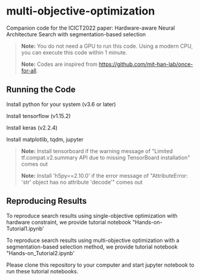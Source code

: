 # multi-objective-optimization

Companion code for the ICICT2022 paper: Hardware-aware Neural Architecture Search with segmentation-based selection

> **Note:** You do not need a GPU to run this code. Using a modern CPU, you can execute this code within 1 minute.
> 
> **Note:** Codes are inspired from https://github.com/mit-han-lab/once-for-all.

## Running the Code

Install python for your system (v3.6 or later)

Install tensorflow (v1.15.2)

Install keras (v2.2.4)

Install matplotlib, tqdm, jupyter

> **Note:** Install tensorboard if the warning message of "Limited tf.compat.v2.summary API due to missing TensorBoard installation" comes out
> 
> **Note:** Install 'h5py==2.10.0' if the error message of "AttributeError: 'str' object has no attribute 'decode'" comes out


## Reproducing Results
To reproduce search results using single-objective optimization with hardware constraint, 
we provide tutorial notebook "Hands-on-Tutorial1.ipynb'

To reproduce search results using multi-objective optimization with a segmentation-based selection method, 
we provide tutorial notebook "Hands-on_Tutorial2.ipynb'

Please clone this repository to your computer and start jupyter notebook to run these tutorial notebooks.

